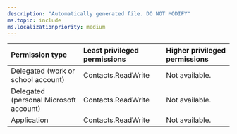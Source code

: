 ```yaml
---
description: "Automatically generated file. DO NOT MODIFY"
ms.topic: include
ms.localizationpriority: medium
---
```


|Permission type|Least privileged permissions|Higher privileged permissions|
|:---|:---|:---|
|Delegated (work or school account)|Contacts.ReadWrite|Not available.|
|Delegated (personal Microsoft account)|Contacts.ReadWrite|Not available.|
|Application|Contacts.ReadWrite|Not available.|

